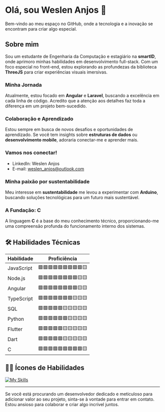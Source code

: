 # Olá, sou Weslen Anjos 👋

Bem-vindo ao meu espaço no GitHub, onde a tecnologia e a inovação se encontram para criar algo especial.

## Sobre mim
Sou um estudante de Engenharia da Computação e estagiário na **smartID**, onde aprimoro minhas habilidades em desenvolvimento full-stack. Com um foco especial no front-end, estou explorando as profundezas da biblioteca **ThreeJS** para criar experiências visuais imersivas.

### Minha Jornada
Atualmente, estou focado em **Angular** e **Laravel**, buscando a excelência em cada linha de código. Acredito que a atenção aos detalhes faz toda a diferença em um projeto bem-sucedido.

### Colaboração e Aprendizado
Estou sempre em busca de novos desafios e oportunidades de aprendizado. Se você tem insights sobre **estruturas de dados** ou **desenvolvimento mobile**, adoraria conectar-me e aprender mais.

### Vamos nos conectar!
- LinkedIn: Weslen Anjos
- E-mail: weslen_anjos@outlook.com

### Minha paixão por sustentabilidade
Meu interesse em **sustentabilidade** me levou a experimentar com **Arduino**, buscando soluções tecnológicas para um futuro mais sustentável.

### A Fundação: C
A linguagem **C** é a base do meu conhecimento técnico, proporcionando-me uma compreensão profunda do funcionamento interno dos sistemas.

## 🛠️ Habilidades Técnicas

| Habilidade      | Proficiência   | 
| --------------- | -------------- | 
| JavaScript      | 🟩🟩🟩🟩🟩🟩🟩🟩🟩🟨 |
| Node.js         | 🟩🟩🟩🟩🟩🟩🟩🟩🟨🟨 |
| Angular         | 🟩🟩🟩🟩🟩🟩🟩🟩🟨🟨 |
| TypeScript      | 🟩🟩🟩🟩🟩🟩🟩🟨🟨🟨 |
| SQL             | 🟩🟩🟩🟩🟩🟨🟨🟨🟨🟨 |
| Python          | 🟩🟩🟩🟩🟩🟩🟨🟨🟨🟨 |
| Flutter         | 🟩🟩🟩🟩🟩🟨🟨🟨🟨🟨 |
| Dart            | 🟩🟩🟩🟩🟩🟨🟨🟨🟨🟨 |
| C               | 🟩🟩🟩🟩🟩🟩🟩🟩🟩🟨 |

## 👨‍💻 Ícones de Habilidades

[![My Skills](https://skillicons.dev/icons?i=js,html,css,nodejs,angular,typescript,postgres,py,flutter,dart,c,react,threejs)](https://skillicons.dev)

---

Se você está procurando um desenvolvedor dedicado e meticuloso para adicionar valor ao seu projeto, sinta-se à vontade para entrar em contato. Estou ansioso para colaborar e criar algo incrível juntos.

